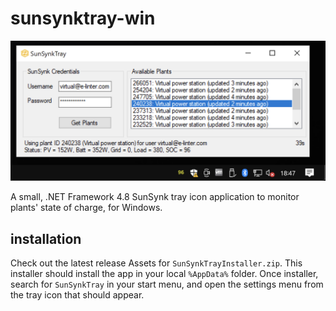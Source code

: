 # sunsynktray-win

![demo](images/demo.png)

A small, .NET Framework 4.8 SunSynk tray icon application to monitor plants' state of charge, for Windows.

## installation

Check out the latest release Assets for `SunSynkTrayInstaller.zip`. This installer should install the app in your local `%AppData%` folder. Once installer, search for `SunSynkTray` in your start menu, and open the settings menu from the tray icon that should appear.
